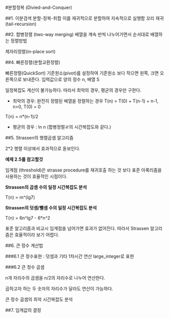#분할정복 (Divied-and-Conquer)

##1. 이분검색
분할-정복-취합
이를 재귀적으로 분할하여 지속적으로 실행함
꼬리 재귀 (tail-recursion)

##2. 합병정렬 (two-way merging)
배열을 계속 반씩 나누어가면서 순서대로 배열하는 정렬방법

제자리정렬(in-place sort)

##4. 빠른정렬(분할교환정렬)

빠른정렬(QuickSort)
기준원소(pivot)를 설정하여 기준원소 보다 작으면 왼쪽, 크면 오른쪽으로 보내준다.
입력값으로 양의 정수 n, 배열 S

일정복잡도 계산이 불가능하다. 따라서 최악의 경우, 평균의 경우만 구한다.

- 최악의 경우: 완전히 정렬된 배열을 정렬하는 경우
T(n) = T(0) + T(n-1) + n-1, n>0, T(0) = 0

T(n) = n*(n-1)/2

- 평균의 경우 : ln n (합병정렬ㄹ의 시간복잡도와 같다.)

##5. Strassen의 행렬곱셈 알고리즘

2*2 행렬 이상에서 효과적으로 돋보인다.

<b>예제 2.5를 참고할것</b>

임계점 (threshold)은 strasse procedure를 재귀호출 하는 것 보다 표준 아록리즘을 사용하는 것이 효율적인 시점이다.

<b>Strassen의 곱셈 수의 일정 시간복잡도 분석</b>

T(n) = m^(lg7)

<b>Strassen의 덧셈/뺄셈 수의 일정 시간복잡도 분석</b>

T(n) = 6n^lg7 - 6*n^2

표준 알고리즘과 비교시 임계점을 넘어가면 효과가 없어진다. 따라서 Strassen 알고리즘은 효율적이라 보기 어렵다.

##6. 큰 정수 계산법

###6.1 큰 정수표현 : 덧셈과 기타 1차시간 연산
large_integer로 표현

###6.2 큰 정수 곱셈

n개 자리수의 곱셈을 n/2의 자리수로 나누어 연산한다.

곱하고자 하는 두 숫자의 자리수가 달라도 연산이 가능하다.

큰 정수 곱셈의 최악 시간복잡도 분석

##7. 임계값의 결정


